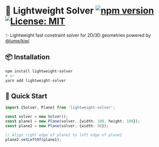# 🚀 Lightweight Solver [![npm version](https://img.shields.io/npm/v/lightweight-solver.svg?style=flat-square&color=blue)](https://www.npmjs.com/package/lightweight-solver) [![License: MIT](https://img.shields.io/badge/License-MIT-yellow.svg?style=flat-square)](./LICENSE)

✨ Lightweight fast constraint solver for 2D/3D geometries powered by [@lume/kiwi](https://github.com/lume/kiwi)

## 📦 Installation

```bash
npm install lightweight-solver
# or
yarn add lightweight-solver
```

## 🚀 Quick Start

```typescript
import {Solver, Plane} from 'lightweight-solver';

const solver = new Solver();
const plane1 = new Plane(solver, {width: 100, height: 100});
const plane2 = new Plane(solver, {width: 50});

// Align right edge of plane2 to left edge of plane1
plane2.setLeftOf(plane1);
```